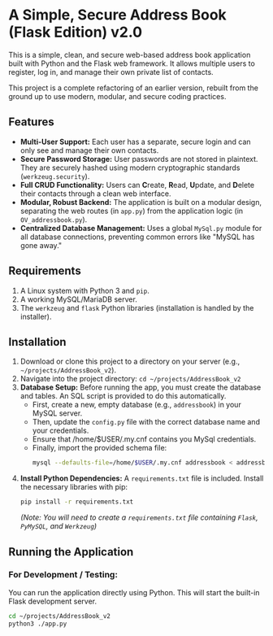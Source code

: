 # A Simple, Secure Address Book (Flask Edition) v2.0

This is a simple, clean, and secure web-based address book application built with Python and the Flask web framework. It allows multiple users to register, log in, and manage their own private list of contacts.

This project is a complete refactoring of an earlier version, rebuilt from the ground up to use modern, modular, and secure coding practices.

## Features

-   **Multi-User Support:** Each user has a separate, secure login and can only see and manage their own contacts.
-   **Secure Password Storage:** User passwords are not stored in plaintext. They are securely hashed using modern cryptographic standards (`werkzeug.security`).
-   **Full CRUD Functionality:** Users can **C**reate, **R**ead, **U**pdate, and **D**elete their contacts through a clean web interface.
-   **Modular, Robust Backend:** The application is built on a modular design, separating the web routes (in `app.py`) from the application logic (in `OV_addressbook.py`).
-   **Centralized Database Management:** Uses a global `MySql.py` module for all database connections, preventing common errors like "MySQL has gone away."

## Requirements

1.  A Linux system with Python 3 and `pip`.
2.  A working MySQL/MariaDB server.
3.  The `werkzeug` and `flask` Python libraries (installation is handled by the installer).

## Installation

1.  Download or clone this project to a directory on your server (e.g., `~/projects/AddressBook_v2`).
2.  Navigate into the project directory: `cd ~/projects/AddressBook_v2`
3.  **Database Setup:** Before running the app, you must create the database and tables. An SQL script is provided to do this automatically.
    *   First, create a new, empty database (e.g., `addressbook`) in your MySQL server.
    *   Then, update the `config.py` file with the correct database name and your credentials.
    *   Ensure that /home/$USER/.my.cnf contains you MySql credentials.
    *   Finally, import the provided schema file:
        ```bash
        mysql --defaults-file=/home/$USER/.my.cnf addressbook < addressbook_schema_v2.sql
        ```
4.  **Install Python Dependencies:** A `requirements.txt` file is included. Install the necessary libraries with pip:
    ```bash
    pip install -r requirements.txt
    ```
    *(Note: You will need to create a `requirements.txt` file containing `Flask`, `PyMySQL`, and `Werkzeug`)*

## Running the Application

### For Development / Testing:

You can run the application directly using Python. This will start the built-in Flask development server.

```bash
cd ~/projects/AddressBook_v2
python3 ./app.py
